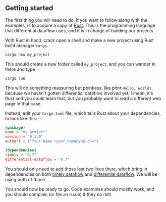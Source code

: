 ## Getting started

The first thing you will need to do, if you want to follow along with the examples, is to acquire a copy of [Rust](https://www.rust-lang.org/). This is the programming language that differential dataflow uses, and it is in charge of building our projects.

With Rust in hand, crack open a shell and make a new project using Rust build manager `cargo`.

```sh
cargo new my_project
```

This should create a new folder called `my_project`, and you can wander in there and type

```sh
cargo run
```

This will do something reassuring but pointless, like print `Hello, world!`, because we haven't gotten differential dataflow involved yet. I mean, it's Rust and you could learn that, but you probably want to read a different web page in that case.

Instead, edit your `Cargo.toml` file, which tells Rust about your dependencies, to look like this:

```toml
[package]
name = "my_project"
version = "0.1.0"
authors = ["Your Name <your_name@you.ch>"]

[dependencies]
timely = "0.7"
differential-dataflow = "0.7"
```

You should only need to add those last two lines there, which bring in dependencies on both [timely dataflow](https://github.com/frankmcsherry/timely-dataflow) and [differential dataflow](https://github.com/frankmcsherry/differential-dataflow). We will be using both of those.

You should now be ready to go. Code examples should mostly work, and you should complain (or file an issue) if they do not!
